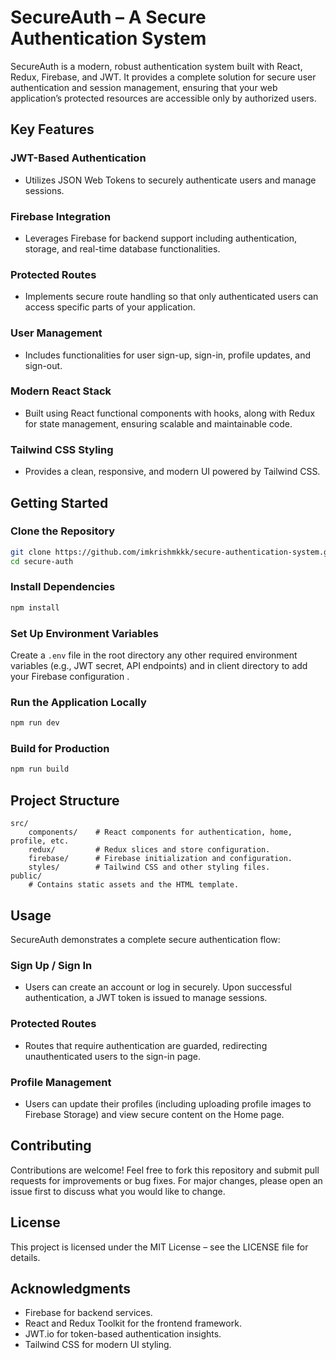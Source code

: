 # SecureAuth – A Secure Authentication System

SecureAuth is a modern, robust authentication system built with React, Redux, Firebase, and JWT. It provides a complete solution for secure user authentication and session management, ensuring that your web application’s protected resources are accessible only by authorized users.

## Key Features

### JWT-Based Authentication
- Utilizes JSON Web Tokens to securely authenticate users and manage sessions.

### Firebase Integration
- Leverages Firebase for backend support including authentication, storage, and real-time database functionalities.

### Protected Routes
- Implements secure route handling so that only authenticated users can access specific parts of your application.

### User Management
- Includes functionalities for user sign-up, sign-in, profile updates, and sign-out.

### Modern React Stack
- Built using React functional components with hooks, along with Redux for state management, ensuring scalable and maintainable code.

### Tailwind CSS Styling
- Provides a clean, responsive, and modern UI powered by Tailwind CSS.

## Getting Started

### Clone the Repository
```bash
git clone https://github.com/imkrishmkkk/secure-authentication-system.git
cd secure-auth
```

### Install Dependencies
```bash
npm install
```

### Set Up Environment Variables
Create a `.env` file in the root directory any other required environment variables (e.g., JWT secret, API endpoints) and in client directory  to add your Firebase configuration .

### Run the Application Locally
```bash
npm run dev
```

### Build for Production
```bash
npm run build
```

## Project Structure

```
src/
    components/    # React components for authentication, home, profile, etc.
    redux/         # Redux slices and store configuration.
    firebase/      # Firebase initialization and configuration.
    styles/        # Tailwind CSS and other styling files.
public/
    # Contains static assets and the HTML template.
```

## Usage

SecureAuth demonstrates a complete secure authentication flow:

### Sign Up / Sign In
- Users can create an account or log in securely. Upon successful authentication, a JWT token is issued to manage sessions.

### Protected Routes
- Routes that require authentication are guarded, redirecting unauthenticated users to the sign-in page.

### Profile Management
- Users can update their profiles (including uploading profile images to Firebase Storage) and view secure content on the Home page.

## Contributing

Contributions are welcome! Feel free to fork this repository and submit pull requests for improvements or bug fixes. For major changes, please open an issue first to discuss what you would like to change.

## License

This project is licensed under the MIT License – see the LICENSE file for details.

## Acknowledgments

- Firebase for backend services.
- React and Redux Toolkit for the frontend framework.
- JWT.io for token-based authentication insights.
- Tailwind CSS for modern UI styling.